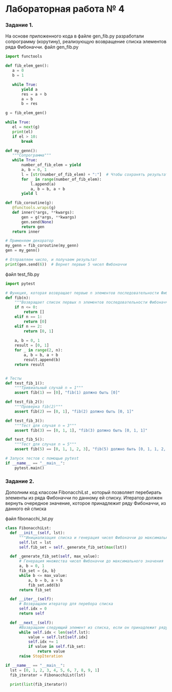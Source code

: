 # Лабораторная работа № 4
### Задание 1.
На основе приложенного кода в файле gen_fib.py разработали сопрограмму (корутину), реализующую возвращение списка элементов ряда Фибоначчи.
 файл gen_fib.py
 ```python
import functools

def fib_elem_gen():
    a = 0
    b = 1

    while True:
        yield a
        res = a + b
        a = b
        b = res

g = fib_elem_gen()

while True:
    el = next(g)
    print(el)
    if el > 10:
        break

def my_genn():
    """Сопрограмма"""
    while True:
        number_of_fib_elem = yield
        a, b = 0, 1
        l = [str(number_of_fib_elem) + ":"]  # Чтобы сохранять результаты
        for _ in range(number_of_fib_elem):
            l.append(a)
            a, b = b, a + b
        yield l

def fib_coroutine(g):
    @functools.wraps(g)
    def inner(*args, **kwargs):
        gen = g(*args, **kwargs)
        gen.send(None)  
        return gen
    return inner

# Применяем декоратор
my_genn = fib_coroutine(my_genn)
gen = my_genn()

# Отправляем число, и получаем результат
print(gen.send(6))  # Вернет первые 5 чисел Фибоначчи
```
файл test_fib.py
```python
import pytest

# Функция, которая возвращает первые n элементов последовательности Фибоначчи
def fib(n):
    """Возвращает список первых n элементов последовательности Фибоначчи"""
    if n <= 0:
        return []
    elif n == 1:
        return [0]
    elif n == 2:
        return [0, 1]
    
    a, b = 0, 1
    result = [0, 1]
    for _ in range(2, n):
        a, b = b, a + b
        result.append(b)
    return result


# Тесты
def test_fib_1():
    """Тривиальный случай n = 1"""
    assert fib(1) == [0], "fib(1) должно быть [0]"

def test_fib_2():
    """Проверка fib(2)"""
    assert fib(2) == [0, 1], "fib(2) должно быть [0, 1]"

def test_fib_3():
    """Тест для случая n = 3"""
    assert fib(3) == [0, 1, 1], "fib(3) должно быть [0, 1, 1]"

def test_fib_5():
    """Тест для случая n = 5"""
    assert fib(5) == [0, 1, 1, 2, 3], "fib(5) должно быть [0, 1, 1, 2, 3]"

# Запуск тестов с помощью pytest
if __name__ == "__main__":
    pytest.main()
```

### Задание 2.
Дополним код классом FibonacchiLst , который позволяет перебирать элементы из ряда Фибоначчи по данному ей списку. Итератор должен вернуть очередное значение, которое принадлежит ряду Фибоначчи, из данного ей списка

  файл fibonacchi_lst.py

  ```python
class FibonacchiLst:
    def __init__(self, lst):
        """Инициализация списка и генерация чисел Фибоначчи до максимального элемента списка"""
        self.lst = lst
        self.fib_set = self._generate_fib_set(max(lst))

    def _generate_fib_set(self, max_value):
        # Генерация множества чисел Фибоначчи до максимального значения
        a, b = 0, 1
        fib_set = {a, b}
        while b <= max_value:
            a, b = b, a + b
            fib_set.add(b)
        return fib_set

    def __iter__(self):
        # Возвращаем итератор для перебора списка
        self.idx = 0
        return self

    def __next__(self):
        #Возвращаем следующий элемент из списка, если он принадлежит ряду Фибоначчи
        while self.idx < len(self.lst):
            value = self.lst[self.idx]
            self.idx += 1
            if value in self.fib_set:
                return value
        raise StopIteration

if __name__ == "__main__":
    lst = [0, 1, 2, 3, 4, 5, 6, 7, 8, 9, 1]
    fib_iterator = FibonacchiLst(lst)

    print(list(fib_iterator))
```
